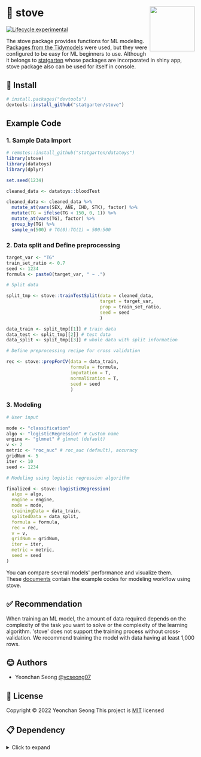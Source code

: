 # :yellow_heart: stove <img src="logo.png" width="120" align="right"/>

<!-- badges: start -->

[![Lifecycle:experimental](https://img.shields.io/badge/lifecycle-experimental-orange.svg)](https://lifecycle.r-lib.org/articles/stages.html#experimental)

<!-- badges: end -->

The stove package provides functions for ML modeling. [Packages from the Tidymodels](https://www.tidymodels.org/packages/) were used, but they were configured to be easy for ML beginners to use. Although it belongs to [statgarten](https://github.com/statgarten) whose packages are incorporated in shiny app, stove package also can be used for itself in console.

## :wrench: Install

``` r
# install.packages("devtools")
devtools::install_github("statgarten/stove")
```

## Example Code

### 1. Sample Data Import

``` r
# remotes::install_github("statgarten/datatoys")
library(stove)
library(datatoys)
library(dplyr)

set.seed(1234)

cleaned_data <- datatoys::bloodTest

cleaned_data <- cleaned_data %>%
  mutate_at(vars(SEX, ANE, IHD, STK), factor) %>%
  mutate(TG = ifelse(TG < 150, 0, 1)) %>%
  mutate_at(vars(TG), factor) %>%
  group_by(TG) %>%
  sample_n(500) # TG(0):TG(1) = 500:500
```

### 2. Data split and Define preprocessing

``` r
target_var <- "TG"
train_set_ratio <- 0.7
seed <- 1234
formula <- paste0(target_var, " ~ .")

# Split data

split_tmp <- stove::trainTestSplit(data = cleaned_data,
                                   target = target_var,
                                   prop = train_set_ratio,
                                   seed = seed
                                   )

data_train <- split_tmp[[1]] # train data
data_test <- split_tmp[[2]] # test data
data_split <- split_tmp[[3]] # whole data with split information

# Define preprocessing recipe for cross validation

rec <- stove::prepForCV(data = data_train,
                        formula = formula,
                        imputation = T,
                        normalization = T,
                        seed = seed
                        )
```

### 3. Modeling

``` r
# User input

mode <- "classification"
algo <- "logisticRegression" # Custom name
engine <- "glmnet" # glmnet (default)
v <- 2
metric <- "roc_auc" # roc_auc (default), accuracy
gridNum <- 5
iter <- 10
seed <- 1234

# Modeling using logistic regression algorithm

finalized <- stove::logisticRegression(
  algo = algo,
  engine = engine,
  mode = mode,
  trainingData = data_train,
  splitedData = data_split,
  formula = formula,
  rec = rec,
  v = v,
  gridNum = gridNum,
  iter = iter,
  metric = metric,
  seed = seed
)
```

You can compare several models' performance and visualize them.\
These [documents](https://github.com/statgarten/stove/tree/main/quarto-doc) contain the example codes for modeling workflow using stove.

## :white_check_mark: Recommendation

When training an ML model, the amount of data required depends on the complexity of the task you want to solve or the complexity of the learning algorithm. 'stove' does not support the training process without cross-validation. We recommend training the model with data having at least 1,000 rows.

## :blush: Authors

-   Yeonchan Seong [\@ycseong07](http://github.com/ycseong07)

## :memo: License

Copyright :copyright: 2022 Yeonchan Seong This project is [MIT](https://opensource.org/licenses/MIT) licensed

## :clipboard: Dependency

<details>
<summary>Click to expand</summary>

assertthat - 0.2.1\
base64enc - 0.1-3\
bayesplot - 1.10.0\
boot - 1.3-28.1\
C50 - 0.1.7\
callr - 3.7.3\
class - 7.3-20\
cli - 3.6.0\
cluster - 2.1.4\
codetools - 0.2-18\
colorspace - 2.0-3\
colourpicker - 1.2.0\
combinat - 0.0-8\
cowplot - 1.1.1\
crayon - 1.5.2\
crosstalk - 1.2.0\
Cubist - 0.4.1\
data.table - 1.14.6\
DBI - 1.1.3\
dials - 1.1.0\
DiceDesign - 1.9\
digest - 0.6.31\
discrim - 1.0.0\
dplyr - 1.0.10\
DT - 0.26\
dygraphs - 1.1.1.6\
ellipsis - 0.3.2\
factoextra - 1.0.7\
fansi - 1.0.3\
fastmap - 1.1.0\
forcats - 0.5.2\
foreach - 1.5.2\
Formula - 1.2-4\
furrr - 0.3.1\
future - 1.30.0\
future.apply - 1.10.0\
generics - 0.1.3\
ggplot2 - 3.4.0\
ggrepel - 0.9.2\
glmnet - 4.1-6\
globals - 0.16.2\
glue - 1.6.2\
gower - 1.0.1\
GPfit - 1.0-8\
gridExtra - 2.3\
gtable - 0.3.1\
gtools - 3.9.4\
hardhat - 1.2.0\
haven - 2.5.1\
highr - 0.1\
hms - 1.1.2\
htmltools - 0.5.4\
htmlwidgets - 1.6.1\
httpuv - 1.6.7\
igraph - 1.3.5\
inline - 0.3.19\
inum - 1.0-4\
ipred - 0.9-13\
iterators - 1.0.14\
kknn - 1.3.1\
klaR - 1.7-1\
labelled - 2.10.0\
later - 1.3.0\
lattice - 0.20-45\
lava - 1.7.1\
lhs - 1.1.6\
libcoin - 1.0-9\
lifecycle - 1.0.3\
listenv - 0.9.0\
lme4 - 1.1-31\
loo - 2.5.1\
lubridate - 1.9.0\
magrittr - 2.0.3\
markdown - 1.4\
MASS - 7.3-58.1\
Matrix - 1.5-3\
matrixStats - 0.63.0\
mime - 0.12\
miniUI - 0.1.1.1\
minqa - 1.2.5\
munsell - 0.5.0\
mvtnorm - 1.1-3\
naivebayes - 0.9.7\
nlme - 3.1-161\
nloptr - 2.0.3\
nnet - 7.3-18\
parallelly - 1.33.0\
parsnip - 1.0.3\
partykit - 1.2-16\
pillar - 1.8.1\
pkgbuild - 1.4.0\
pkgconfig - 2.0.3\
plyr - 1.8.8\
prettyunits - 1.1.1\
processx - 3.8.0\
prodlim - 2019.11.13\
promises - 1.2.0.1\
ps - 1.7.0\
purrr - 0.3.4\
questionr - 0.7.7\
R6 - 2.5.1\
randomForest - 4.7-1.1\
ranger - 0.14.1\
RColorBrewer - 1.1-3\
Rcpp - 1.0.9\
RcppParallel - 5.1.6\
recipes - 1.0.3\
reshape2 - 1.4.4\
rlang -\
rpart - 4.1.19\
rsample - 1.1.1\
rstan - 2.21.7\
rstanarm - 2.21.3\
rstantools - 2.2.0\
rstudioapi - 0.14\
scales - 1.2.1\
sessioninfo - 1.2.2\
shape - 1.4.6\
shiny - 1.7.4\
shinyjs - 2.1.0\
shinystan - 2.6.0\
shinythemes - 1.2.0\
StanHeaders - 2.21.0-7\
stringi - 1.7.8\
stringr - 1.5.0\
survival - 3.5-0\
threejs - 0.3.3\
tibble - 3.1.8\
tidyr - 1.2.1\
tidyselect - 1.2.0\
timechange - 0.1.1\
timeDate - 4022.108\
treesnip - 0.1.0.9001\
tune - 1.0.1\
utf8 - 1.2.2\
vctrs - 0.5.1\
withr - 2.5.0\
workflows - 1.1.2\
xtable - 1.8-4\
xts - 0.12.2\
yardstick - 1.1.0\
zoo - 1.8-11
  
</details>
